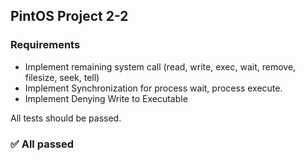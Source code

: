 PintOS Project 2-2
---

### Requirements

* Implement remaining system call (read, write, exec, wait, remove, filesize, seek, tell)
* Implement Synchronization for process wait, process execute.
* Implement Denying Write to Executable

All tests should be passed.

### ✅ All passed 
